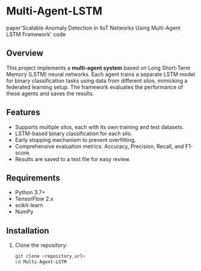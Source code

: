 # Multi-Agent-LSTM
 paper'Scalable Anomaly Detection in IIoT Networks Using Multi-Agent LSTM Framework' code
## Overview
This project implements a **multi-agent system** based on Long Short-Term Memory (LSTM) neural networks. Each agent trains a separate LSTM model for binary classification tasks using data from different silos, mimicking a federated learning setup. The framework evaluates the performance of these agents and saves the results.

## Features
- Supports multiple silos, each with its own training and test datasets.
- LSTM-based binary classification for each silo.
- Early stopping mechanism to prevent overfitting.
- Comprehensive evaluation metrics: Accuracy, Precision, Recall, and F1-score.
- Results are saved to a text file for easy review.

## Requirements
- Python 3.7+
- TensorFlow 2.x
- scikit-learn
- NumPy

## Installation
1. Clone the repository:
   ```bash
   git clone <repository_url>
   cd Multi-Agent-LSTM
